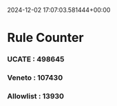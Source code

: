 2024-12-02 17:07:03.581444+00:00
# Rule Counter 
 ### UCATE : 498645

 ### Veneto : 107430

 ### Allowlist : 13930